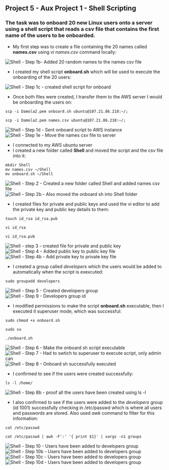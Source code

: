 ##  Project 5 - Aux Project 1 - Shell Scripting
###  The task was to onboard 20 new Linux users onto a server using a shell script that reads a csv file that contains the first name of the users to be onboarded.

* My first step was to create a file containing the 20 names called **names.csv** using *vi names.csv* command locally:

![Shell - Step 1b- Added 20 random names to the names csv file](https://user-images.githubusercontent.com/116941965/211257958-8a19a567-3133-4929-a10c-73ed9b26a5f8.PNG)

* I created my shell script **onboard.sh** which will be used to execute the onboarding of the 20 users:

![Shell - Step 1c - created shell script for onboard](https://user-images.githubusercontent.com/116941965/211258632-74a69fad-334b-4508-89fe-a293076072bc.PNG)

* Once both files were created, I transfer them to the AWS server I would be onboarding the users on:
```
scp -i Damola2.pem onboard.sh ubuntu@107.21.86.210:~/;
```
```
scp -i Damola2.pem names.csv ubuntu@107.21.86.210:~/;
```
![Shell - Step 1d - Sent onboard script to AWS instance](https://user-images.githubusercontent.com/116941965/211259305-9caa56fd-9229-4889-83f7-696c4229517d.PNG)
![Shell - Step 1e  - Move the names csv file to server](https://user-images.githubusercontent.com/116941965/211259394-5949fe4b-6032-491d-8655-a1bbd79e9a7f.PNG)

* I connected to my AWS ubuntu server
* I created a new folder called **Shell** and moved the script and the csv file into it:
```
mkdir Shell
mv names.csv ~/Shell
mv onboard.sh ~/Shell
```
![Shell - Step 2 - Created a new folder called Shell and added names csv file](https://user-images.githubusercontent.com/116941965/211260446-d64192f8-df7b-4812-87da-e09b364a801f.PNG)
![Shell - Step 2b - Also moved the onboard sh into Shell folder](https://user-images.githubusercontent.com/116941965/211260533-041fcab3-972b-41b3-8293-6b5169929145.PNG)

* I created files for private and public keys and used the vi editor to add the private key and public key details to them:
```
touch id_rsa id_rsa.pub
```
```
vi id_rsa
```
```
vi id_rsa.pub
```
![Shell - step 3 - created file for private and public key](https://user-images.githubusercontent.com/116941965/211261104-6dc8f22a-88ad-4410-b24e-468bf7c8648b.PNG)
![Shell - Step 4 - Added public key to public key file](https://user-images.githubusercontent.com/116941965/211261152-afd7c4c5-6117-4807-b3ac-d09237ddb195.PNG)
![Shell - Step 4b - Add private key to private key file](https://user-images.githubusercontent.com/116941965/211261205-18ce9eb9-7020-4f14-aeba-3501bfcdd005.PNG)

* I created a group called *developers* which the users would be added to automatically when the script is exexcuted:
```
sudo groupadd developers
```
![Shell - Step 5 - Created developers group](https://user-images.githubusercontent.com/116941965/211261670-7cec243a-dc29-43c1-945e-5687cf3dad84.PNG)
![Shell - Step 9 - Developers group id](https://user-images.githubusercontent.com/116941965/211262916-9c7e4ee5-85d3-43fc-a74c-4b0cb4bf0881.PNG)

* I modified permissions to make the script **onboard.sh** executable, then I executed it superuser mode, which was successful:
```
sudo chmod +x onboard.sh
```
```
sudo su
```
```
./onboard.sh
```
![Shell - Step 6 - Make the onboard sh script executable](https://user-images.githubusercontent.com/116941965/211262264-8c8b3a43-3a37-45e6-a1ba-9d9cbd29e979.PNG)
![Shell - Step 7 - Had to swtich to superuser to execute script, only admin can](https://user-images.githubusercontent.com/116941965/211262310-fd3dd72d-7986-4d5f-bc6e-31d0e2f88e11.PNG)
![Shell - Step 8 - Onboard sh successfully executed](https://user-images.githubusercontent.com/116941965/211262376-5c326dd1-7329-49d3-9fdb-01823ef6aa4e.PNG)

* I confirmed to see if the users were created successfully:
```
ls -l /home/
```
![Shell - Step 8b - proof all the users have been created using ls -l](https://user-images.githubusercontent.com/116941965/211262684-5604c9b8-77e0-44c4-b9b0-d35c72a93124.PNG)

* I also confirmed to see if the users were added to the *developers* group (id 1001) successfully checking in /etc/passwd which is where all users and passwords are stored. Also used *awk* command to filter for this information:
```
cat /etc/passwd
```
```
cat /etc/passwd | awk -F':' '{ print $1}' | xargs -n1 groups
```
![Shell - Step 10 - Users have been added to developers group](https://user-images.githubusercontent.com/116941965/211263173-b6e05010-0df1-4aac-a601-3b7eebcdee0b.PNG)
![Shell - Step 10b - Users have been added to developers group](https://user-images.githubusercontent.com/116941965/211263645-486d2424-b745-4343-b100-689f49cc2f25.PNG)
![Shell - Step 10c - Users have been added to developers group](https://user-images.githubusercontent.com/116941965/211264352-297d6b7b-b7b5-4b68-9dbe-c81847da983f.PNG)
![Shell - Step 10d - Users have been added to developers group](https://user-images.githubusercontent.com/116941965/211264413-db277b2e-fd39-4ab7-bcd2-fefb8f8aae0b.PNG)



